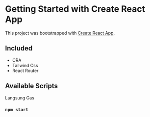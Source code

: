 # Getting Started with Create React App

This project was bootstrapped with [Create React App](https://github.com/facebook/create-react-app).

## Included

* CRA
* Tailwind Css
* React Router

## Available Scripts

Langsung Gas

### `npm start`
